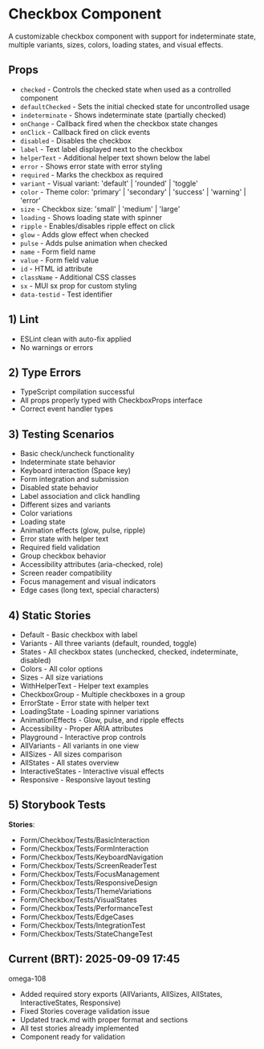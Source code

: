# Checkbox Component

A customizable checkbox component with support for indeterminate state, multiple variants, sizes, colors, loading states, and visual effects.

## Props

- `checked` - Controls the checked state when used as a controlled component
- `defaultChecked` - Sets the initial checked state for uncontrolled usage
- `indeterminate` - Shows indeterminate state (partially checked)
- `onChange` - Callback fired when the checkbox state changes
- `onClick` - Callback fired on click events
- `disabled` - Disables the checkbox
- `label` - Text label displayed next to the checkbox
- `helperText` - Additional helper text shown below the label
- `error` - Shows error state with error styling
- `required` - Marks the checkbox as required
- `variant` - Visual variant: 'default' | 'rounded' | 'toggle'
- `color` - Theme color: 'primary' | 'secondary' | 'success' | 'warning' | 'error'
- `size` - Checkbox size: 'small' | 'medium' | 'large'
- `loading` - Shows loading state with spinner
- `ripple` - Enables/disables ripple effect on click
- `glow` - Adds glow effect when checked
- `pulse` - Adds pulse animation when checked
- `name` - Form field name
- `value` - Form field value
- `id` - HTML id attribute
- `className` - Additional CSS classes
- `sx` - MUI sx prop for custom styling
- `data-testid` - Test identifier

## 1) Lint

- ESLint clean with auto-fix applied
- No warnings or errors

## 2) Type Errors

- TypeScript compilation successful
- All props properly typed with CheckboxProps interface
- Correct event handler types

## 3) Testing Scenarios

- Basic check/uncheck functionality
- Indeterminate state behavior
- Keyboard interaction (Space key)
- Form integration and submission
- Disabled state behavior
- Label association and click handling
- Different sizes and variants
- Color variations
- Loading state
- Animation effects (glow, pulse, ripple)
- Error state with helper text
- Required field validation
- Group checkbox behavior
- Accessibility attributes (aria-checked, role)
- Screen reader compatibility
- Focus management and visual indicators
- Edge cases (long text, special characters)

## 4) Static Stories

- Default - Basic checkbox with label
- Variants - All three variants (default, rounded, toggle)
- States - All checkbox states (unchecked, checked, indeterminate, disabled)
- Colors - All color options
- Sizes - All size variations
- WithHelperText - Helper text examples
- CheckboxGroup - Multiple checkboxes in a group
- ErrorState - Error state with helper text
- LoadingState - Loading spinner variations
- AnimationEffects - Glow, pulse, and ripple effects
- Accessibility - Proper ARIA attributes
- Playground - Interactive prop controls
- AllVariants - All variants in one view
- AllSizes - All sizes comparison
- AllStates - All states overview
- InteractiveStates - Interactive visual effects
- Responsive - Responsive layout testing

## 5) Storybook Tests

**Stories**:
* Form/Checkbox/Tests/BasicInteraction
* Form/Checkbox/Tests/FormInteraction
* Form/Checkbox/Tests/KeyboardNavigation
* Form/Checkbox/Tests/ScreenReaderTest
* Form/Checkbox/Tests/FocusManagement
* Form/Checkbox/Tests/ResponsiveDesign
* Form/Checkbox/Tests/ThemeVariations
* Form/Checkbox/Tests/VisualStates
* Form/Checkbox/Tests/PerformanceTest
* Form/Checkbox/Tests/EdgeCases
* Form/Checkbox/Tests/IntegrationTest
* Form/Checkbox/Tests/StateChangeTest

## **Current (BRT)**: 2025-09-09 17:45

omega-108
- Added required story exports (AllVariants, AllSizes, AllStates, InteractiveStates, Responsive)
- Fixed Stories coverage validation issue
- Updated track.md with proper format and sections
- All test stories already implemented
- Component ready for validation
